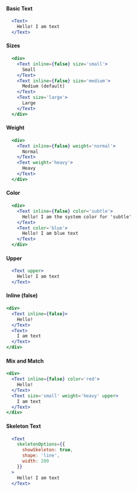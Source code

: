#### Basic Text

```jsx
  <Text>
    Hello! I am text
  </Text>
```

#### Sizes

```jsx
  <div>
    <Text inline={false} size='small'>
      Small
    </Text>
    <Text inline={false} size='medium'>
      Medium (default)
    </Text>
    <Text size='large'>
      Large
    </Text>
  </div>
```

#### Weight

```jsx
  <div>
    <Text inline={false} weight='normal'>
      Normal
    </Text>
    <Text weight='heavy'>
      Heavy
    </Text>
  </div>
```

#### Color

```jsx
  <div>
    <Text inline={false} color='subtle'>
      Hello! I am the system color for 'subtle'
    </Text>
    <Text color='blue'>
      Hello! I am blue text
    </Text>
  </div>
```

#### Upper

```jsx
  <Text upper>
    Hello! I am text
  </Text>
```

#### Inline (false)

```jsx
<div>
  <Text inline={false}>
    Hello!
  </Text>
  <Text>
    I am text
  </Text>
</div>
```

#### Mix and Match

```jsx
<div>
  <Text inline={false} color='red'>
    Hello!
  </Text>
  <Text size='small' weight='heavy' upper>
    I am text
  </Text>
</div>
```

#### Skeleton Text

```jsx
  <Text
    skeletonOptions={{
      showSkeleton: true,
      shape: 'line',
      width: 200
    }}
  >
    Hello! I am text
  </Text>
```
